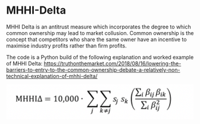 # MHHI-Delta
MHHI Delta is an antitrust measure which incorporates the degree to which common ownership may lead to market collusion. Common ownership is the concept that competitors who share the same owner have an incentive to maximise industry profits rather than firm profits. 

The code is a Python build of the following explanation and worked example of MHHI Delta: https://truthonthemarket.com/2018/08/16/lowering-the-barriers-to-entry-to-the-common-ownership-debate-a-relatively-non-technical-explanation-of-mhhi-delta/ 

![](MHHI_Delta_Formula.png)
          


          
              
                    
